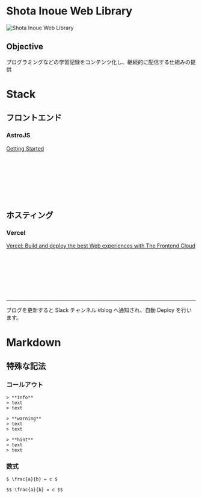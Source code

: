 # Shota Inoue Web Library

![Shota Inoue Web Library](/portfolio-favicon.png)

## Objective

プログラミングなどの学習記録をコンテンツ化し、継続的に配信する仕組みの提供

# Stack

## フロントエンド

### AstroJS

<div class="iframely-embed" data-embedded-url="https://docs.astro.build/en/getting-started/"><div class="iframely-responsive" style="height: 140px; padding-bottom: 0;"><a href="https://docs.astro.build/en/getting-started/" data-iframely-url="//cdn.iframe.ly/api/iframe?card=small&url=https%3A%2F%2Fdocs.astro.build%2Fen%2Fgetting-started%2F&key=878c5bef402f0b2911bf6d4ce6261abd">Getting Started</a></div></div><script async src="//cdn.iframe.ly/embed.js" charset="utf-8"></script>

## ホスティング

### Vercel

<div class="iframely-embed" data-embedded-url="https://vercel.com"><div class="iframely-responsive" style="height: 140px; padding-bottom: 0;"><a href="https://vercel.com/home" data-iframely-url="//cdn.iframe.ly/api/iframe?card=small&url=https%3A%2F%2Fvercel.com&key=878c5bef402f0b2911bf6d4ce6261abd">Vercel: Build and deploy the best Web experiences with The Frontend Cloud</a></div></div><script async src="//cdn.iframe.ly/embed.js" charset="utf-8"></script>

---

ブログを更新すると Slack チャンネル #blog へ通知され、自動 Deploy を行います。

# Markdown

## 特殊な記法

### コールアウト

```md:Info
> **info**
> text
> text
```

```md:Warning
> **warning**
> text
> text
```

```md:Hint
> **hint**
> text
> text
```

### 数式

```tex:Inline
$ \frac{a}{b} = c $
```

```tex:Display
$$ \frac{a}{b} = c $$
```
